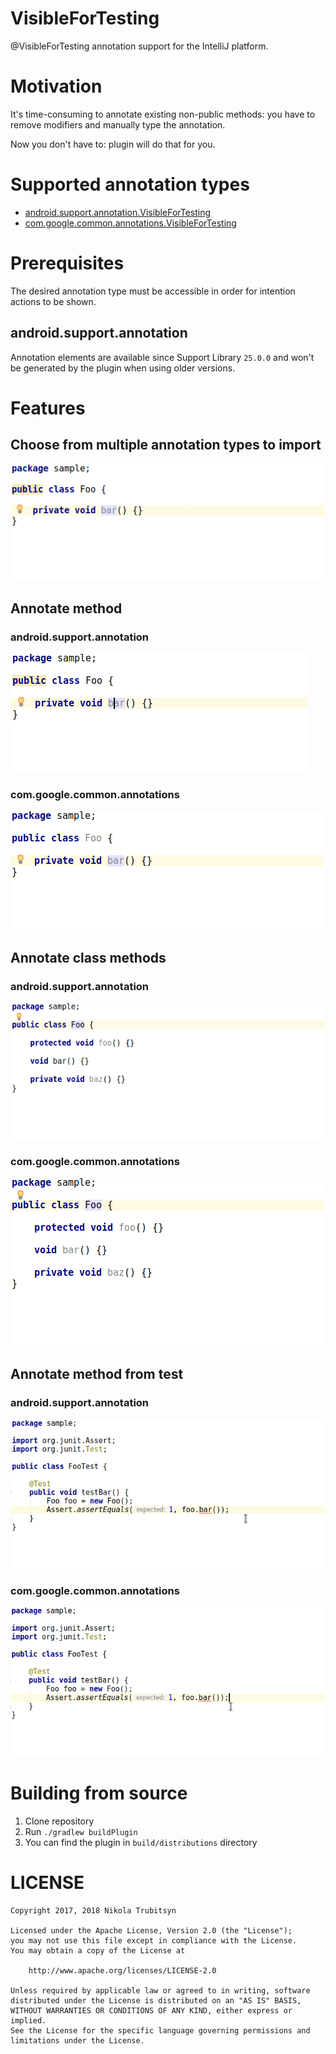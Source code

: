 # VisibleForTesting

@VisibleForTesting annotation support for the IntelliJ platform.

# Motivation

It's time-consuming to annotate existing non-public methods: you have to remove modifiers and manually type the annotation.

Now you don't have to: plugin will do that for you.

# Supported annotation types

* [android.support.annotation.VisibleForTesting](https://developer.android.com/reference/android/support/annotation/VisibleForTesting.html)
* [com.google.common.annotations.VisibleForTesting](https://google.github.io/guava/releases/19.0/api/docs/com/google/common/annotations/VisibleForTesting.html)

# Prerequisites

The desired annotation type must be accessible in order for intention actions to be shown.

## android.support.annotation

Annotation elements are available since Support Library `25.0.0` and won't be generated by the plugin when using older versions.

# Features

## Choose from multiple annotation types to import

![Choose annotation type](img/choose-annotation-type.gif)

## Annotate method

### android.support.annotation

![Annotate method](img/android/annotate-method.gif)

### com.google.common.annotations

![Annotate method](img/guava/annotate-method.gif)

## Annotate class methods

### android.support.annotation

![Annotate class methods](img/android/annotate-class-methods.gif)

### com.google.common.annotations

![Annotate class methods](img/guava/annotate-class-methods.gif)

## Annotate method from test

### android.support.annotation

![Annotate method from test](img/android/annotate-method-from-test.gif)

### com.google.common.annotations

![Annotate method from test](img/guava/annotate-method-from-test.gif)

# Building from source

1. Clone repository
2. Run `./gradlew buildPlugin`
3. You can find the plugin in `build/distributions` directory

# LICENSE

```
Copyright 2017, 2018 Nikola Trubitsyn

Licensed under the Apache License, Version 2.0 (the "License");
you may not use this file except in compliance with the License.
You may obtain a copy of the License at

    http://www.apache.org/licenses/LICENSE-2.0

Unless required by applicable law or agreed to in writing, software
distributed under the License is distributed on an "AS IS" BASIS,
WITHOUT WARRANTIES OR CONDITIONS OF ANY KIND, either express or implied.
See the License for the specific language governing permissions and
limitations under the License.
```
